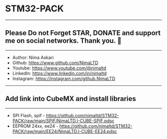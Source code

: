 # STM32-PACK
---
## Please Do not Forget STAR, DONATE and support me on social networks. Thank you. :sparkling_heart:  
---
-  Author:     Nima Askari  
-  Github:     https://www.github.com/NimaLTD
-  Youtube:    https://www.youtube.com/@nimaltd  
-  LinkedIn:   https://www.linkedin.com/in/nimaltd  
-  Instagram:  https://instagram.com/github.NimaLTD  
---
## Add link into CubeMX and install libraries
---
- SPI Flash, spif     - https://github.com/nimaltd/STM32-PACK/raw/main/SPIF/NimaLTD.I-CUBE-SPIF.pdsc
- EEPROM 24xx, ee24   - https://github.com/nimaltd/STM32-PACK/raw/main/EE24/NimaLTD.I-CUBE-EE24.pdsc
